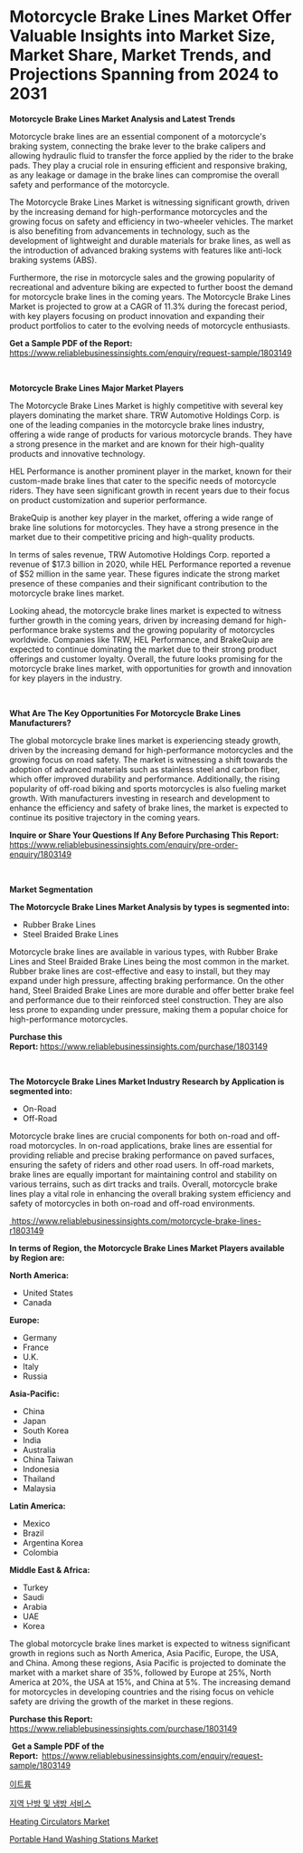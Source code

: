 <p><h1>Motorcycle Brake Lines Market Offer Valuable Insights into Market Size, Market Share, Market Trends, and Projections Spanning from 2024 to 2031</h1></p><p><strong>Motorcycle Brake Lines Market Analysis and Latest Trends</strong></p>
<p><p>Motorcycle brake lines are an essential component of a motorcycle's braking system, connecting the brake lever to the brake calipers and allowing hydraulic fluid to transfer the force applied by the rider to the brake pads. They play a crucial role in ensuring efficient and responsive braking, as any leakage or damage in the brake lines can compromise the overall safety and performance of the motorcycle.</p><p>The Motorcycle Brake Lines Market is witnessing significant growth, driven by the increasing demand for high-performance motorcycles and the growing focus on safety and efficiency in two-wheeler vehicles. The market is also benefiting from advancements in technology, such as the development of lightweight and durable materials for brake lines, as well as the introduction of advanced braking systems with features like anti-lock braking systems (ABS).</p><p>Furthermore, the rise in motorcycle sales and the growing popularity of recreational and adventure biking are expected to further boost the demand for motorcycle brake lines in the coming years. The Motorcycle Brake Lines Market is projected to grow at a CAGR of 11.3% during the forecast period, with key players focusing on product innovation and expanding their product portfolios to cater to the evolving needs of motorcycle enthusiasts.</p></p>
<p><strong>Get a Sample PDF of the Report:&nbsp;</strong> <a href="https://www.reliablebusinessinsights.com/enquiry/request-sample/1803149">https://www.reliablebusinessinsights.com/enquiry/request-sample/1803149</a></p>
<p>&nbsp;</p>
<p><strong>Motorcycle Brake Lines Major Market Players</strong></p>
<p><p>The Motorcycle Brake Lines Market is highly competitive with several key players dominating the market share. TRW Automotive Holdings Corp. is one of the leading companies in the motorcycle brake lines industry, offering a wide range of products for various motorcycle brands. They have a strong presence in the market and are known for their high-quality products and innovative technology.</p><p>HEL Performance is another prominent player in the market, known for their custom-made brake lines that cater to the specific needs of motorcycle riders. They have seen significant growth in recent years due to their focus on product customization and superior performance.</p><p>BrakeQuip is another key player in the market, offering a wide range of brake line solutions for motorcycles. They have a strong presence in the market due to their competitive pricing and high-quality products.</p><p>In terms of sales revenue, TRW Automotive Holdings Corp. reported a revenue of $17.3 billion in 2020, while HEL Performance reported a revenue of $52 million in the same year. These figures indicate the strong market presence of these companies and their significant contribution to the motorcycle brake lines market.</p><p>Looking ahead, the motorcycle brake lines market is expected to witness further growth in the coming years, driven by increasing demand for high-performance brake systems and the growing popularity of motorcycles worldwide. Companies like TRW, HEL Performance, and BrakeQuip are expected to continue dominating the market due to their strong product offerings and customer loyalty. Overall, the future looks promising for the motorcycle brake lines market, with opportunities for growth and innovation for key players in the industry.</p></p>
<p>&nbsp;</p>
<p><strong>What Are The Key Opportunities For Motorcycle Brake Lines Manufacturers?</strong></p>
<p><p>The global motorcycle brake lines market is experiencing steady growth, driven by the increasing demand for high-performance motorcycles and the growing focus on road safety. The market is witnessing a shift towards the adoption of advanced materials such as stainless steel and carbon fiber, which offer improved durability and performance. Additionally, the rising popularity of off-road biking and sports motorcycles is also fueling market growth. With manufacturers investing in research and development to enhance the efficiency and safety of brake lines, the market is expected to continue its positive trajectory in the coming years.</p></p>
<p><strong>Inquire or Share Your Questions If Any Before Purchasing This Report:</strong> <a href="https://www.reliablebusinessinsights.com/enquiry/pre-order-enquiry/1803149">https://www.reliablebusinessinsights.com/enquiry/pre-order-enquiry/1803149</a></p>
<p>&nbsp;</p>
<p><strong>Market Segmentation</strong></p>
<p><strong>The Motorcycle Brake Lines Market Analysis by types is segmented into:</strong></p>
<p><ul><li>Rubber Brake Lines</li><li>Steel Braided Brake Lines</li></ul></p>
<p><p>Motorcycle brake lines are available in various types, with Rubber Brake Lines and Steel Braided Brake Lines being the most common in the market. Rubber brake lines are cost-effective and easy to install, but they may expand under high pressure, affecting braking performance. On the other hand, Steel Braided Brake Lines are more durable and offer better brake feel and performance due to their reinforced steel construction. They are also less prone to expanding under pressure, making them a popular choice for high-performance motorcycles.</p></p>
<p><strong>Purchase this Report:&nbsp;</strong><a href="https://www.reliablebusinessinsights.com/purchase/1803149">https://www.reliablebusinessinsights.com/purchase/1803149</a></p>
<p>&nbsp;</p>
<p><strong>The Motorcycle Brake Lines Market Industry Research by Application is segmented into:</strong></p>
<p><ul><li>On-Road</li><li>Off-Road</li></ul></p>
<p><p>Motorcycle brake lines are crucial components for both on-road and off-road motorcycles. In on-road applications, brake lines are essential for providing reliable and precise braking performance on paved surfaces, ensuring the safety of riders and other road users. In off-road markets, brake lines are equally important for maintaining control and stability on various terrains, such as dirt tracks and trails. Overall, motorcycle brake lines play a vital role in enhancing the overall braking system efficiency and safety of motorcycles in both on-road and off-road environments.</p></p>
<p><a href="https://www.reliablebusinessinsights.com/motorcycle-brake-lines-r1803149">&nbsp;https://www.reliablebusinessinsights.com/motorcycle-brake-lines-r1803149</a></p>
<p><strong>In terms of Region, the Motorcycle Brake Lines Market Players available by Region are:</strong></p>
<p>
    <p> <strong> North America: </strong>
        <ul>
            <li>United States</li>
            <li>Canada</li>
        </ul>
        </p> 
    <p> <strong> Europe: </strong>
        <ul>
            <li>Germany</li>
            <li>France</li>
            <li>U.K.</li>
            <li>Italy</li>
            <li>Russia</li>
        </ul>
        </p> 
    <p> <strong> Asia-Pacific: </strong>
        <ul>
            <li>China</li>
            <li>Japan</li>
            <li>South Korea</li>
            <li>India</li>
            <li>Australia</li>
            <li>China Taiwan</li>
            <li>Indonesia</li>
            <li>Thailand</li>
            <li>Malaysia</li>
        </ul>
        </p> 
    <p> <strong> Latin America: </strong>
        <ul>
            <li>Mexico</li>
            <li>Brazil</li>
            <li>Argentina Korea</li>
            <li>Colombia</li>
        </ul>
        </p> 
    <p> <strong> Middle East & Africa: </strong>
        <ul>
            <li>Turkey</li>
            <li>Saudi</li>
            <li>Arabia</li>
            <li>UAE</li>
            <li>Korea</li>
        </ul>
    </p>
    </p>
<p><p>The global motorcycle brake lines market is expected to witness significant growth in regions such as North America, Asia Pacific, Europe, the USA, and China. Among these regions, Asia Pacific is projected to dominate the market with a market share of 35%, followed by Europe at 25%, North America at 20%, the USA at 15%, and China at 5%. The increasing demand for motorcycles in developing countries and the rising focus on vehicle safety are driving the growth of the market in these regions.</p></p>
<p><strong>Purchase this Report: </strong><a href="https://www.reliablebusinessinsights.com/purchase/1803149">https://www.reliablebusinessinsights.com/purchase/1803149</a></p>
<p>&nbsp;<strong>Get a Sample PDF of the Report:&nbsp;&nbsp;</strong><a href="https://www.reliablebusinessinsights.com/enquiry/request-sample/1803149">https://www.reliablebusinessinsights.com/enquiry/request-sample/1803149</a></p>
<p><strong></strong></p>
<p><p><a href="https://github.com/romeshmittrochakma11/Market-Research-Report-List-1/blob/main/7979824168181.md">이트륨</a></p><p><a href="https://medium.com/@rickymetzdvm/%EA%B8%80%EB%A1%9C%EB%B2%8C-%EC%A7%80%EC%97%AD-%EB%82%9C%EB%B0%A9-%EB%B0%8F-%EB%83%89%EA%B0%81-%EC%84%9C%EB%B9%84%EC%8A%A4-%EC%8B%9C%EC%9E%A5-%EA%B7%9C%EB%AA%A8-%EB%B0%8F-%EC%8B%9C%EC%9E%A5-%EB%8F%99%ED%96%A5-%EB%B6%84%EC%84%9D-%EC%A7%80%EC%97%AD%EB%B3%84-%EC%A0%84%EB%A7%9D-%EA%B2%BD%EC%9F%81-%EC%A0%84%EB%9E%B5%EC%9D%84-2024%EB%85%84%EB%B6%80%ED%84%B0-2031%EB%85%84%EA%B9%8C%EC%A7%80-%EC%98%88%EC%B8%A1%ED%95%A9%EB%8B%88%EB%8B%A4-c4dd4d0d848e">지역 난방 및 냉방 서비스</a></p><p><a href="https://github.com/btwcqfvq34/Market-Research-Report-List-1/blob/main/heating-circulators-market.md">Heating Circulators Market</a></p><p><a href="https://github.com/sleepman642/Market-Research-Report-List-1/blob/main/portable-hand-washing-stations-market.md">Portable Hand Washing Stations Market</a></p></p>